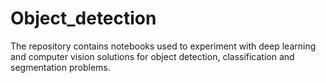 # Object_detection
The repository contains notebooks used to experiment with deep learning and computer vision solutions for object detection, classification and segmentation problems.
